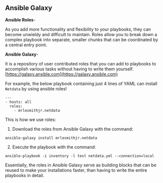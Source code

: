 ## Ansible Galaxy


**Ansible Roles**-

As you add more functionality and flexibility to your playbooks, they can become unwieldy and difficult to maintain. Roles allow you to break down a complex playbook into separate, smaller chunks that can be coordinated by a central entry point. 

**Ansible Galaxy**-

It is a repository of user contributed roles that you can add to playbooks to accomplish various tasks without having to write them yourself.
[https://galaxy.ansible.com](https://galaxy.ansible.com)


For example, the below playbook containing just 4 lines of YAML can install `Netdata` by using ansible roles!

```code
---
- hosts: all
  roles:
    - mrlesmithjr.netdata
  ```
  
  This is how we use roles:
  
  1. Download the roles from Ansible Galaxy with the command:
  
    ansible-galaxy install mrlesmithjr.netdata
  
  2. Execute the playbook with the command:
  
  `ansible-playbook -i inventory -l test netdata.yml --connection=local`
  
  Essentially, the roles in Ansible Galaxy serve as building blocks that can be reused to make your installations faster, than having to write the entire playbooks in detail.

